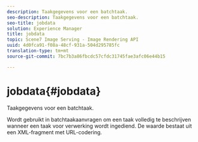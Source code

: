 ```yaml
---
description: Taakgegevens voor een batchtaak.
seo-description: Taakgegevens voor een batchtaak.
seo-title: jobdata
solution: Experience Manager
title: jobdata
topic: Scene7 Image Serving - Image Rendering API
uuid: 4d0fca91-f08a-48cf-931a-504d295785fc
translation-type: tm+mt
source-git-commit: 7bc7b3a86fbcdc57cfdc31745fae3afc06e44b15

---
```



# jobdata{#jobdata}

Taakgegevens voor een batchtaak.

Wordt gebruikt in batchtaakaanvragen om een taak volledig te beschrijven wanneer een taak voor verwerking wordt ingediend. De waarde bestaat uit een XML-fragment met URL-codering.
